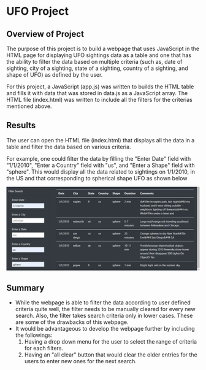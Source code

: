 # UFO Project

## Overview of Project
The purpose of this project is to build a webpage that uses JavaScript in the HTML page for displaying UFO sightings data as a table and one that has the ability to filter the data based on multiple criteria (such as, date of sighting, city of a sighting, state of a sighting, country of a sighting, and shape of UFO) as defined by the user. 

For this project, a JavaScript (app.js) was written to builds the HTML table and fills it with data that was stored in data.js as a JavaScript array. The HTML file (index.html) was written to include all the filters for the criterias mentioned above.


## Results
The user can open the HTML file (index.html) that displays all the data in a table and filter the data based on various criteria.

For example, one could filter the data by filling the "Enter Date" field with "1/1/2010", "Enter a Country" field with "us", and "Enter a Shape" field with "sphere". This would display all the data related to sightings on 1/1/2010, in the US and that corresponding to spherical shape UFO as shown below

![Figure1](/Images/UFO_filter_data.png)


## Summary
- While the webpage is able to filter the data according to user defined criteria quite well, the filter needs to be manually cleared for every new search. Also, the filter takes search criteria only in lower cases. These are some of the drawbacks of this webpage.
- It would be advantageous to develop the webpage further by including the followings:
  1. Having a drop down menu for the user to select the range of criteria for each filters.
  2. Having an "all clear" button that would clear the older entries for the users to enter new ones for the next search.

